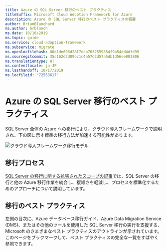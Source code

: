```yaml
---
title: Azure の SQL Server 移行のベスト プラクティス
titleSuffix: Microsoft Cloud Adoption Framework for Azure
description: Azure の SQL Server 移行のベスト プラクティスの概要
author: BrianBlanchard
ms.author: brblanch
ms.date: 10/10/2019
ms.topic: guide
ms.service: cloud-adoption-framework
ms.subservice: migrate
ms.openlocfilehash: 80e1de695d28f7eca7032559854f9a54dd4d3d99
ms.sourcegitcommit: 35c162d2d09ec1c4a57d3d57a5db1d56ee883806
ms.translationtype: HT
ms.contentlocale: ja-JP
ms.lasthandoff: 10/17/2019
ms.locfileid: "72558617"
---
```

# <a name="sql-server-migration-best-practices-for-azure"></a>Azure の SQL Server 移行のベスト プラクティス

SQL Server 全体の Azure への移行により、クラウド導入フレームワークで説明され、下の図に示す標準の移行方法が加速する可能性があります。

![クラウド導入フレームワーク移行モデル](../../_images/operational-transformation-migrate.png)

## <a name="migration-processes"></a>移行プロセス

[SQL Server の移行に関する拡張されたスコープの記事](../expanded-scope/sql-migration.md)では、SQL Server の移行と他の Azure 移行作業を統合し、複雑さを軽減し、プロセスを標準化するためのアプローチについて説明しています。

## <a name="migration-best-practices"></a>移行のベスト プラクティス

左側の目次に、Azure データベース移行ガイド、Azure Data Migration Service (DMS)、またはその他のツールを使用した SQL Server 移行の実行を支援する、Microsoft のさまざまなベスト プラクティスのアウトラインが示されています。 このページをブックマークして、ベスト プラクティスの完全な一覧をすばやく参照できます。
